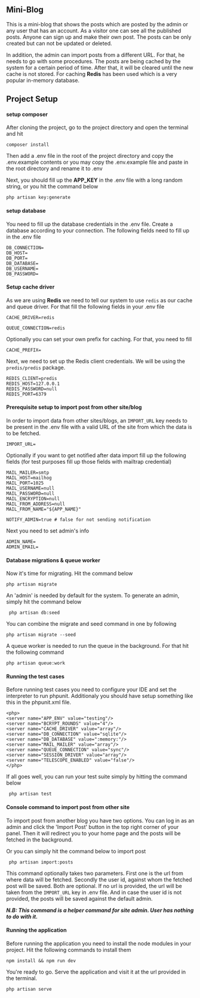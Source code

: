## Mini-Blog

This is a mini-blog that shows the posts which are posted by the admin or any user that has an account. As a visitor one can see all the published posts. Anyone can sign up and make their own post. The posts can be only created but can not be updated or deleted.

In addition, the admin can import posts from a different URL. For that, he needs to go with some procedures. The posts are being cached by the system for a certain period of time. After that, it will be cleared until the new cache is not stored. For caching **Redis** has been used which is a very popular in-memory database.


## Project Setup

#### setup composer
After cloning the project, go to the project directory and open the terminal and hit

``composer install``

Then add a .env file in the root of the project directory and copy the .env.example contents or you may copy the .env.example file and paste in the root directory and rename it to .env

Next, you should fill up the **APP_KEY** in the .env file with a long random string, or you hit the command below

``php artisan key:generate``

#### setup database
You need to fill up the database credentials in the .env file. Create a database according to your connection. The following fields need to fill up in the .env file


```
DB_CONNECTION=
DB_HOST=
DB_PORT=
DB_DATABASE=
DB_USERNAME=
DB_PASSWORD=
```

#### Setup cache driver

As we are using **Redis** we need to tell our system to use `redis` as our cache and queue driver. For that fill the following fields in your .env file

``CACHE_DRIVER=redis``

``QUEUE_CONNECTION=redis``

Optionally you can set your own prefix for caching. For that, you need to fill

``CACHE_PREFIX=``

Next, we need to set up the Redis client credentials. We will be using the ``predis/predis`` package.

```
REDIS_CLIENT=predis
REDIS_HOST=127.0.0.1
REDIS_PASSWORD=null
REDIS_PORT=6379
```

#### Prerequisite setup to import post from other site/blog
In order to import data from other sites/blogs, an `IMPORT_URL` key needs to be present in the .env file with a valid URL of the site from which the data is to be fetched.

``IMPORT_URL=``

Optionally if you want to get notified after data import fill up the following fields (for test purposes fill up those fields with mailtrap credential)

```
MAIL_MAILER=smtp
MAIL_HOST=mailhog
MAIL_PORT=1025
MAIL_USERNAME=null
MAIL_PASSWORD=null
MAIL_ENCRYPTION=null
MAIL_FROM_ADDRESS=null
MAIL_FROM_NAME="${APP_NAME}"

NOTIFY_ADMIN=true # false for not sending notification
```

Next you need to set admin's info

```
ADMIN_NAME=
ADMIN_EMAIL=
```

#### Database migrations & queue worker
Now it's time for migrating. Hit the command below

`php artisan migrate`

An 'admin' is needed by default for the system. To generate an admin, simply hit the command below

`` php artisan db:seed``

You can combine the migrate and seed command in one by following

``php artisan migrate --seed``

A queue worker is needed to run the queue in the background. For that hit the following command

`` php artisan queue:work ``

#### Running the test cases

Before running test cases you need to configure your IDE and set the interpreter to run phpunit. Additionaly you should
have setup something like this in the phpunit.xml file.
```
<php>
<server name="APP_ENV" value="testing"/>
<server name="BCRYPT_ROUNDS" value="4"/>
<server name="CACHE_DRIVER" value="array"/>
<server name="DB_CONNECTION" value="sqlite"/>
<server name="DB_DATABASE" value=":memory:"/>
<server name="MAIL_MAILER" value="array"/>
<server name="QUEUE_CONNECTION" value="sync"/>
<server name="SESSION_DRIVER" value="array"/>
<server name="TELESCOPE_ENABLED" value="false"/>
</php>
```

If all goes well, you can run your test suite simply by hitting the command below

`` php artisan test``

#### Console command to import post from other site

To import post from another blog you have two options. You can log in as an admin and click the 'Import Post' button in the top
right corner of your panel. Then it will redirect you to your home page and the posts will be fetched in the background.

Or you can simply hit the command below to import post

`` php artisan import:posts``

This command optionally takes two parameters. First one is the url from where data will be fetched. Secondly the user id, against whom
the fetched post will be saved. Both are optional. If no url is provided, the url will be taken from
the `IMPORT_URL` key in .env file. And in case the user id is not provided, the posts will be saved against the default admin.

***N.B: This command is a helper command for site admin. User has nothing to do with it.***

#### Running the application
Before running the application you need to install the node modules in your project. Hit the following commands to install them

`npm install && npm run dev`

You're ready to go. Serve the application and visit it at the url provided in the terminal.

`php artisan serve`
